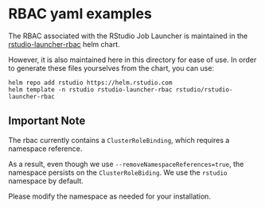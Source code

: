 # RBAC yaml examples

The RBAC associated with the RStudio Job Launcher is maintained in the
[rstudio-launcher-rbac](../../charts/rstudio-launcher-rbac) helm chart.

However, it is also maintained here in this directory for ease of use. In order
to generate these files yourselves from the chart, you can use:
```
helm repo add rstudio https://helm.rstudio.com
helm template -n rstudio rstudio-launcher-rbac rstudio/rstudio-launcher-rbac
```

## Important Note

The rbac currently contains a `ClusterRoleBinding`, which requires a namespace
reference.

As a result, even though we use `--removeNamespaceReferences=true`, the
namespace persists on the `ClusterRoleBiding`. We use the `rstudio` namespace
by default.

Please modify the namespace as needed for your installation.
